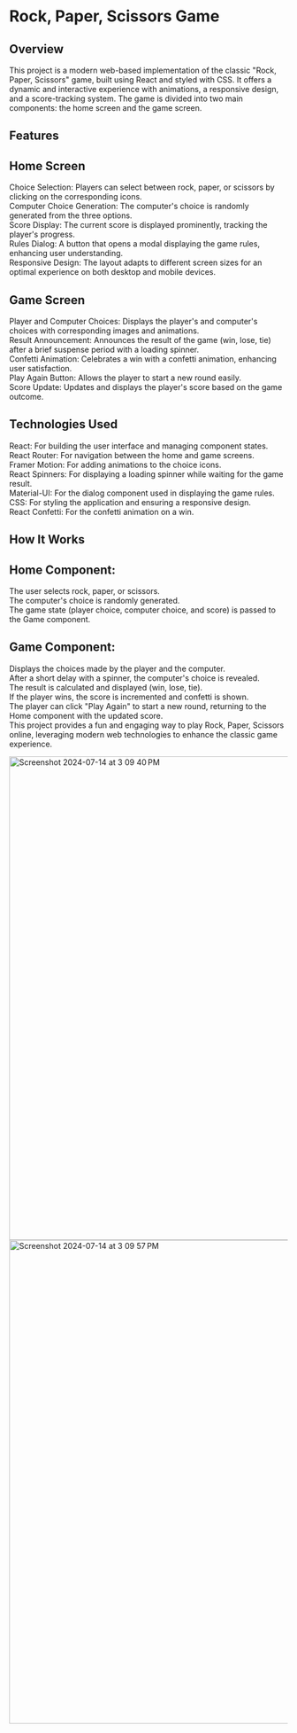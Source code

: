 # Rock, Paper, Scissors Game
## Overview
This project is a modern web-based implementation of the classic "Rock, Paper, Scissors" game, built using React and styled with CSS. It offers a dynamic and interactive experience with animations, a responsive design, and a score-tracking system. The game is divided into two main components: the home screen and the game screen.

## Features
## Home Screen

Choice Selection: Players can select between rock, paper, or scissors by clicking on the corresponding icons. <br>
Computer Choice Generation: The computer's choice is randomly generated from the three options. <br> 
Score Display: The current score is displayed prominently, tracking the player's progress. <br>
Rules Dialog: A button that opens a modal displaying the game rules, enhancing user understanding. <br> 
Responsive Design: The layout adapts to different screen sizes for an optimal experience on both desktop and mobile devices. <br>

## Game Screen

Player and Computer Choices: Displays the player's and computer's choices with corresponding images and animations. <br>
Result Announcement: Announces the result of the game (win, lose, tie) after a brief suspense period with a loading spinner. <br>
Confetti Animation: Celebrates a win with a confetti animation, enhancing user satisfaction. <br>
Play Again Button: Allows the player to start a new round easily. <br>
Score Update: Updates and displays the player's score based on the game outcome. <br>

## Technologies Used
React: For building the user interface and managing component states. <br>
React Router: For navigation between the home and game screens. <br>
Framer Motion: For adding animations to the choice icons. <br>
React Spinners: For displaying a loading spinner while waiting for the game result. <br>
Material-UI: For the dialog component used in displaying the game rules. <br>
CSS: For styling the application and ensuring a responsive design. <br>
React Confetti: For the confetti animation on a win. <br>

## How It Works

## Home Component:

The user selects rock, paper, or scissors. <br>
The computer's choice is randomly generated. <br>
The game state (player choice, computer choice, and score) is passed to the Game component. <br>

## Game Component:

Displays the choices made by the player and the computer. <br>
After a short delay with a spinner, the computer's choice is revealed. <br>
The result is calculated and displayed (win, lose, tie). <br>
If the player wins, the score is incremented and confetti is shown. <br>
The player can click "Play Again" to start a new round, returning to the Home component with the updated score. <br>
This project provides a fun and engaging way to play Rock, Paper, Scissors online, leveraging modern web technologies to enhance the classic game experience. <br>


<img width="873" alt="Screenshot 2024-07-14 at 3 09 40 PM" src="https://github.com/user-attachments/assets/9d4f1488-35ed-4f12-80f7-7c7c7ad29693">

<img width="873" alt="Screenshot 2024-07-14 at 3 09 57 PM" src="https://github.com/user-attachments/assets/00568304-091a-4d1e-a0d7-1ff412e7a6da">




